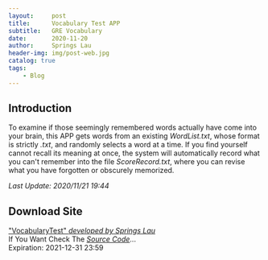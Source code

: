 ```yaml
---
layout:     post
title:      Vocabulary Test APP
subtitle:   GRE Vocabulary
date:       2020-11-20
author:     Springs Lau
header-img: img/post-web.jpg
catalog: true
tags:
    - Blog
---
```


## Introduction
To examine if those seemingly remembered words actually have come into your brain, this APP gets words from an existing *WordList.txt*, whose format is strictly *.txt*, and randomly selects a word at a time. If you find yourself cannot recall its meaning at once, the system will automatically record what you can't remember into the file *ScoreRecord.txt*, where you can revise what you have forgotten or obscurely memorized.

*Last Update: 2020/11/21 19:44*

## Download Site
["VocabularyTest" *developed by Springs Lau*](https://bhpan.buaa.edu.cn:443/link/85ABC915BCC45FCB1C9276A6216E49B0)<br>
If You Want Check The [*Source Code*](https://paste.ubuntu.com/p/YSDw2RRDFy/)...<br>
Expiration: 2021-12-31 23:59

